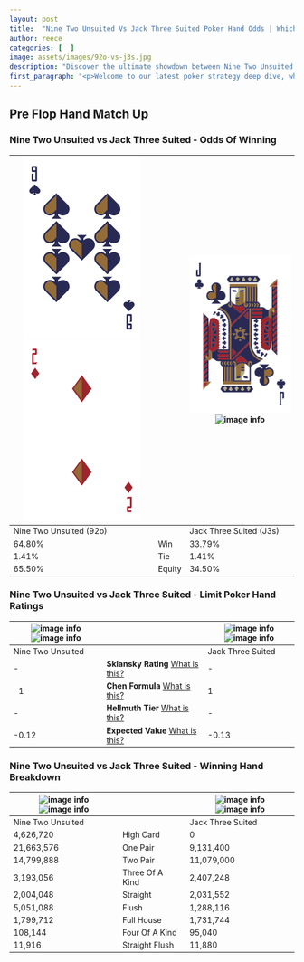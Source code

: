 ```yaml
---
layout: post
title:  "Nine Two Unsuited Vs Jack Three Suited Poker Hand Odds | Which Is The Better Hand In Poker? A Complete Guide"
author: reece
categories: [  ]
image: assets/images/92o-vs-j3s.jpg
description: "Discover the ultimate showdown between Nine Two Unsuited and Jack Three Suited in poker! Uncover the odds, strategies, and scenarios where one hand triumphs over the other. Get ready to up your poker game with this thrilling analysis."
first_paragraph: "<p>Welcome to our latest poker strategy deep dive, where we're pitting two distinct hands against each other in a high-stakes showdown: Nine Two Unsuited vs Jack Three Suited.</p><p>In the dynamic world of poker, every decision counts, and knowing which hand holds the upper hand is key to your success at the table.</p><p>In this article, we'll dissect these two hands, explore the scenarios where one dominates the other, and equip you with the knowledge to make strategic choices that can tip the odds in your favor.</p><p>Get ready to unravel the intriguing dynamics of these poker hands and elevate your game to new heights.</p>"
---
```




[comment]: # (sp0)

## Pre Flop Hand Match Up

<div class="table hand-ratings" markdown="1"> 



### Nine Two Unsuited vs Jack Three Suited - Odds Of Winning


    
| ![image info](assets/images/hand1/9.png) ![image info](assets/images/hand1/2o.png) |  | ![image info](assets/images/hand2/j.png) ![image info](assets/images/hand2/3s.png) |
| -------- | -------- | -------- |
| Nine Two Unsuited (92o) |  | Jack Three Suited (J3s) |
| 64.80% | Win | 33.79% |
| 1.41% | Tie | 1.41% |
| 65.50% | Equity | 34.50% |




[comment]: # (sp1)



### Nine Two Unsuited vs Jack Three Suited - Limit Poker Hand Ratings


    
| ![image info](https://www.riverpairs.com/assets/images/hand1/9.png) ![image info](https://www.riverpairs.com/assets/images/hand1/2o.png) |  | ![image info](https://www.riverpairs.com/assets/images/hand2/j.png) ![image info](https://www.riverpairs.com/assets/images/hand2/3s.png) |
| -------- | -------- | -------- |
| Nine Two Unsuited |  | Jack Three Suited |
| - | **Sklansky Rating** [What is this?](/sklansky-rating-explained) | - |
| -1 | **Chen Formula** [What is this?](/chen-formula-explained) | 1 |
| - | **Hellmuth Tier** [What is this?](/Hellmuth-tier-explained) | - |
| -0.12 | **Expected Value** [What is this?](/expected-value-explained) | -0.13 |




[comment]: # (sp2)



### Nine Two Unsuited vs Jack Three Suited - Winning Hand Breakdown


    
| ![image info](https://www.riverpairs.com/assets/images/hand1/9.png) ![image info](https://www.riverpairs.com/assets/images/hand1/2o.png) |  | ![image info](https://www.riverpairs.com/assets/images/hand2/j.png) ![image info](https://www.riverpairs.com/assets/images/hand2/3s.png) |
| -------- | -------- | -------- |
| Nine Two Unsuited |  | Jack Three Suited |
| 4,626,720 | High Card | 0 |
| 21,663,576 | One Pair | 9,131,400 |
| 14,799,888 | Two Pair | 11,079,000 |
| 3,193,056 | Three Of A Kind | 2,407,248 |
| 2,004,048 | Straight | 2,031,552 |
| 5,051,088 | Flush | 1,288,116 |
| 1,799,712 | Full House | 1,731,744 |
| 108,144 | Four Of A Kind | 95,040 |
| 11,916 | Straight Flush | 11,880 |




[comment]: # (sp3)



</div>

[comment]: # (sp4)



[comment]: # (sp5)


